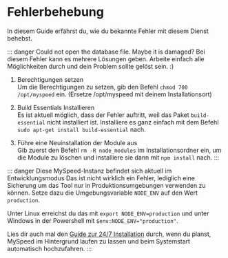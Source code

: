 # Fehlerbehebung

In diesem Guide erfährst du, wie du bekannte Fehler mit diesem Dienst behebst.

::: danger Could not open the database file. Maybe it is damaged?
Bei diesem Fehler kann es mehrere Lösungen geben. Arbeite einfach alle Möglichkeiten durch und dein Problem sollte
gelöst sein. :)

1. Berechtigungen setzen   
   Um die Berechtigungen zu setzen, gib den Befehl `chmod 700 /opt/myspeed` ein. (Ersetze /opt/myspeed mit deinem
   Installationsort)

2. Build Essentials Installieren   
   Es ist aktuell möglich, dass der Fehler auftritt, weil das Paket `build-essential` nicht installiert ist. Installiere
   es ganz einfach mit dem Befehl `sudo apt-get install build-essential` nach.

3. Führe eine Neuinstallation der Module aus   
   Gib zuerst den Befehl `rm -R node_modules` im Installationsordner ein, um die Module zu löschen und installiere sie
   dann mit `npm install` nach.
   :::

::: danger Diese MySpeed-Instanz befindet sich aktuell im Entwicklungsmodus
Das ist nicht wirklich ein Fehler, lediglich eine Sicherung um das Tool nur in Produktionsumgebungen verwenden zu
können. Setze dazu die Umgebungsvariable `NODE_ENV` auf den Wert `production`.

Unter Linux erreichst du das mit `export NODE_ENV=production` und unter Windows in der Powershell
mit `$env:NODE_ENV="production"`.

Lies dir auch mal den [Guide zur 24/7 Installation](setup/linux) durch, wenn du planst, MySpeed im Hintergrund laufen
zu lassen und beim Systemstart automatisch hochzufahren.
:::